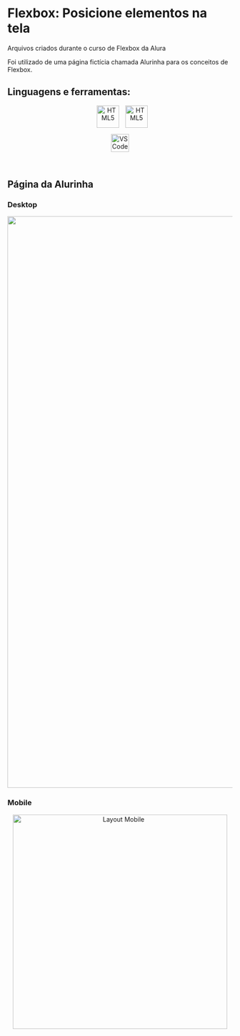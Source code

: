 # Flexbox: Posicione elementos na tela
Arquivos criados durante o curso de Flexbox da Alura

Foi utilizado de uma página fictícia chamada Alurinha para os conceitos de Flexbox.


## Linguagens e ferramentas:
<p align="center">  
  <img src="https://camo.githubusercontent.com/11d10049389cecb432acb1651bf346e46a69db676911bcceffaf59ab0ff7c5bd/68747470733a2f2f776f726c64766563746f726c6f676f2e636f6d2f6c6f676f732f68746d6c352e737667" alt="HTML5" height="50" style="vertical-align:top; margin-left:10px;" title="CSS 3">       
  <img src="https://raw.githubusercontent.com/github/explore/80688e429a7d4ef2fca1e82350fe8e3517d3494d/topics/css/css.png" alt="HTML5" height="50" style="vertical-align:top; margin-left:10px;" title="HTML 5">      
</p>
<p align="center">
  <img src="https://raw.githubusercontent.com/github/explore/80688e429a7d4ef2fca1e82350fe8e3517d3494d/topics/visual-studio-code/visual-studio-code.png" alt="VS Code" height="40" title="VS Code">
</p>
<br>

## Página da Alurinha

### Desktop
<p align="center">
  <img src="https://raw.githubusercontent.com/gustavosrodrigues/Flexbox-Alura/main/layouts/alurinha-layout-desktop.png" alt="Layout Desktop" width="1280" title="Página Alurinha Desktop">
</p>

### Mobile
<p align="center">
  <img src="https://raw.githubusercontent.com/gustavosrodrigues/Flexbox-Alura/main/layouts/alurinha-layout-mobile.png" alt="Layout Mobile" width="480" title="Página Alurinha Mobile">
</p>
